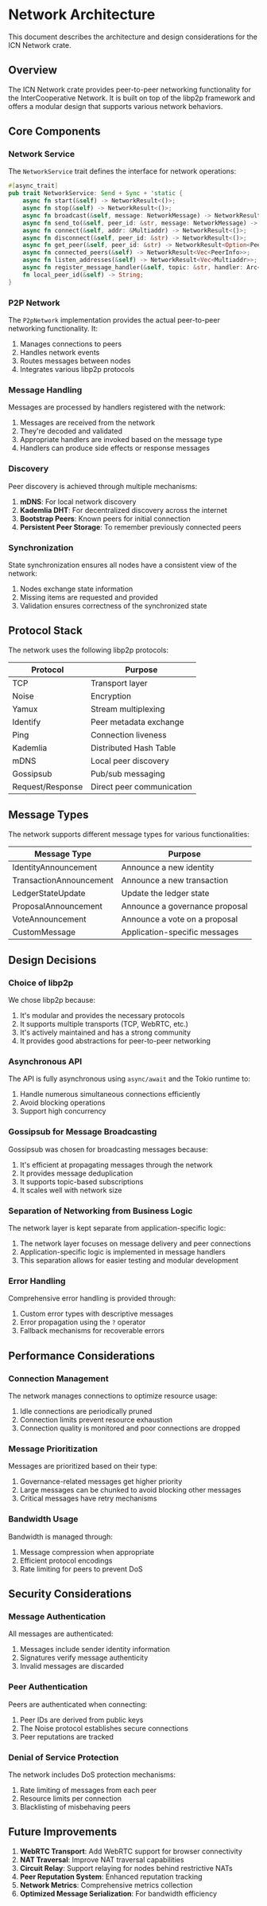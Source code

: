 # Network Architecture

This document describes the architecture and design considerations for the ICN Network crate.

## Overview

The ICN Network crate provides peer-to-peer networking functionality for the InterCooperative Network. It is built on top of the libp2p framework and offers a modular design that supports various network behaviors.

## Core Components

### Network Service

The `NetworkService` trait defines the interface for network operations:

```rust
#[async_trait]
pub trait NetworkService: Send + Sync + 'static {
    async fn start(&self) -> NetworkResult<()>;
    async fn stop(&self) -> NetworkResult<()>;
    async fn broadcast(&self, message: NetworkMessage) -> NetworkResult<()>;
    async fn send_to(&self, peer_id: &str, message: NetworkMessage) -> NetworkResult<()>;
    async fn connect(&self, addr: &Multiaddr) -> NetworkResult<()>;
    async fn disconnect(&self, peer_id: &str) -> NetworkResult<()>;
    async fn get_peer(&self, peer_id: &str) -> NetworkResult<Option<PeerInfo>>;
    async fn connected_peers(&self) -> NetworkResult<Vec<PeerInfo>>;
    async fn listen_addresses(&self) -> NetworkResult<Vec<Multiaddr>>;
    async fn register_message_handler(&self, topic: &str, handler: Arc<dyn MessageHandler>) -> NetworkResult<()>;
    fn local_peer_id(&self) -> String;
}
```

### P2P Network

The `P2pNetwork` implementation provides the actual peer-to-peer networking functionality. It:

1. Manages connections to peers
2. Handles network events
3. Routes messages between nodes
4. Integrates various libp2p protocols

### Message Handling

Messages are processed by handlers registered with the network:

1. Messages are received from the network
2. They're decoded and validated
3. Appropriate handlers are invoked based on the message type
4. Handlers can produce side effects or response messages

### Discovery

Peer discovery is achieved through multiple mechanisms:

1. **mDNS**: For local network discovery
2. **Kademlia DHT**: For decentralized discovery across the internet
3. **Bootstrap Peers**: Known peers for initial connection
4. **Persistent Peer Storage**: To remember previously connected peers

### Synchronization

State synchronization ensures all nodes have a consistent view of the network:

1. Nodes exchange state information
2. Missing items are requested and provided
3. Validation ensures correctness of the synchronized state

## Protocol Stack

The network uses the following libp2p protocols:

| Protocol | Purpose |
|----------|---------|
| TCP | Transport layer |
| Noise | Encryption |
| Yamux | Stream multiplexing |
| Identify | Peer metadata exchange |
| Ping | Connection liveness |
| Kademlia | Distributed Hash Table |
| mDNS | Local peer discovery |
| Gossipsub | Pub/sub messaging |
| Request/Response | Direct peer communication |

## Message Types

The network supports different message types for various functionalities:

| Message Type | Purpose |
|--------------|---------|
| IdentityAnnouncement | Announce a new identity |
| TransactionAnnouncement | Announce a new transaction |
| LedgerStateUpdate | Update the ledger state |
| ProposalAnnouncement | Announce a governance proposal |
| VoteAnnouncement | Announce a vote on a proposal |
| CustomMessage | Application-specific messages |

## Design Decisions

### Choice of libp2p

We chose libp2p because:

1. It's modular and provides the necessary protocols
2. It supports multiple transports (TCP, WebRTC, etc.)
3. It's actively maintained and has a strong community
4. It provides good abstractions for peer-to-peer networking

### Asynchronous API

The API is fully asynchronous using `async/await` and the Tokio runtime to:

1. Handle numerous simultaneous connections efficiently
2. Avoid blocking operations
3. Support high concurrency

### Gossipsub for Message Broadcasting

Gossipsub was chosen for broadcasting messages because:

1. It's efficient at propagating messages through the network
2. It provides message deduplication
3. It supports topic-based subscriptions
4. It scales well with network size

### Separation of Networking from Business Logic

The network layer is kept separate from application-specific logic:

1. The network layer focuses on message delivery and peer connections
2. Application-specific logic is implemented in message handlers
3. This separation allows for easier testing and modular development

### Error Handling

Comprehensive error handling is provided through:

1. Custom error types with descriptive messages
2. Error propagation using the `?` operator
3. Fallback mechanisms for recoverable errors

## Performance Considerations

### Connection Management

The network manages connections to optimize resource usage:

1. Idle connections are periodically pruned
2. Connection limits prevent resource exhaustion
3. Connection quality is monitored and poor connections are dropped

### Message Prioritization

Messages are prioritized based on their type:

1. Governance-related messages get higher priority
2. Large messages can be chunked to avoid blocking other messages
3. Critical messages have retry mechanisms

### Bandwidth Usage

Bandwidth is managed through:

1. Message compression when appropriate
2. Efficient protocol encodings
3. Rate limiting for peers to prevent DoS

## Security Considerations

### Message Authentication

All messages are authenticated:

1. Messages include sender identity information
2. Signatures verify message authenticity
3. Invalid messages are discarded

### Peer Authentication

Peers are authenticated when connecting:

1. Peer IDs are derived from public keys
2. The Noise protocol establishes secure connections
3. Peer reputations are tracked

### Denial of Service Protection

The network includes DoS protection mechanisms:

1. Rate limiting of messages from each peer
2. Resource limits per connection
3. Blacklisting of misbehaving peers

## Future Improvements

1. **WebRTC Transport**: Add WebRTC support for browser connectivity
2. **NAT Traversal**: Improve NAT traversal capabilities
3. **Circuit Relay**: Support relaying for nodes behind restrictive NATs
4. **Peer Reputation System**: Enhanced reputation tracking
5. **Network Metrics**: Comprehensive metrics collection
6. **Optimized Message Serialization**: For bandwidth efficiency 